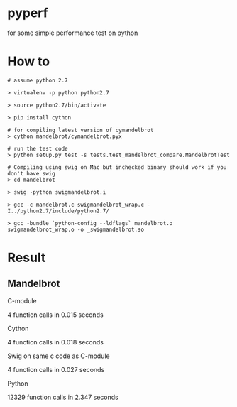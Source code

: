 pyperf
======

for some simple performance test on python

# How to
	# assume python 2.7
	
	> virtualenv -p python python2.7
	
	> source python2.7/bin/activate
	
	> pip install cython
	
	# for compiling latest version of cymandelbrot
	> cython mandelbrot/cymandelbrot.pyx
	
	# run the test code
	> python setup.py test -s tests.test_mandelbrot_compare.MandelbrotTest
	
	# Compiling using swig on Mac but inchecked binary should work if you don't have swig
	> cd mandelbrot
	
	> swig -python swigmandelbrot.i 
	
	> gcc -c mandelbrot.c swigmandelbrot_wrap.c -I../python2.7/include/python2.7/
	
	> gcc -bundle `python-config --ldflags` mandelbrot.o swigmandelbrot_wrap.o -o _swigmandelbrot.so


# Result
## Mandelbrot

C-module

4 function calls in 0.015 seconds

Cython

4 function calls in 0.018 seconds

Swig on same c code as C-module

4 function calls in 0.027 seconds

Python

12329 function calls in 2.347 seconds